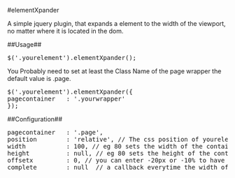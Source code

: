 #elementXpander

A simple jquery plugin, that expands a element to the width of the viewport, no matter where it is located in the dom.

##Usage##



<pre>
$('.yourelement').elementXpander();</pre>
You Probably need to set at least the Class Name of the page wrapper the default value is .page.
<pre>$('.yourelement').elementXpander({
pagecontainer   : '.yourwrapper'
});
</pre>

##Configuration##

<pre>
pagecontainer   : '.page',
position        : 'relative', // The css position of yourelement. Sometimes 'absolute' works better than relative.
width           : 100, // eg 80 sets the width of the container to 80% of the viewport.
height          : null, // eg 80 sets the height of the container to 80% of the viewport.
offsetx         : 0, // you can enter -20px or -10% to have a offset to the left.
complete        : null  // a callback everytime the width of the element is recalculated e.g. After browser resizing e.g complete    : function() { alert( 'callback!' ) }
</pre>



